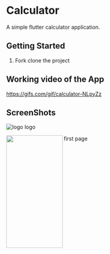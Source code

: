 # Calculator

A simple flutter calculator application.

## Getting Started
1. Fork clone the project

## Working video of the App

https://gifs.com/gif/calculator-NLpyZz


## ScreenShots

![logo](https://user-images.githubusercontent.com/37215508/64084850-d702bc00-cd4c-11e9-9ff3-b69b2dad6438.jpg)
logo

<img align="left" width="150" height="300" src="https://user-images.githubusercontent.com/37215508/64084968-8d66a100-cd4d-11e9-8d31-c1b98bd7c9c7.jpg">


first page

